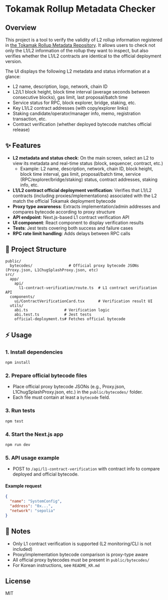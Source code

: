 # Tokamak Rollup Metadata Checker

## Overview

This project is a tool to verify the validity of L2 rollup information registered in [the Tokamak Rollup Metadata Repository](https://github.com/tokamak-network/tokamak-rollup-metadata-repository/tree/main/data). It allows users to check not only the L1/L2 information of the rollup they want to inspect, but also verifies whether the L1/L2 contracts are identical to the official deployment version.

The UI displays the following L2 metadata and status information at a glance:
- L2 name, description, logo, network, chain ID
- L2/L1 block height, block time interval (average seconds between consecutive blocks), gas limit, last proposal/batch time
- Service status for RPC, block explorer, bridge, staking, etc.
- Key L1/L2 contract addresses (with copy/explorer links)
- Staking candidate/operator/manager info, memo, registration transaction, etc.
- Contract verification (whether deployed bytecode matches official release)

## ✨ Features

- **L2 metadata and status check**: On the main screen, select an L2 to view its metadata and real-time status (block, sequencer, contract, etc.)
  - Example: L2 name, description, network, chain ID, block height, block time interval, gas limit, proposal/batch time, service (RPC/explorer/bridge/staking) status, contract addresses, staking info, etc.
- **L1/L2 contract official deployment verification**: Verifies that L1/L2 contracts (including proxies/implementations) associated with the L2 match the official Tokamak deployment bytecode
- **Proxy type awareness**: Extracts implementation/admin addresses and compares bytecode according to proxy structure
- **API endpoint**: Next.js-based L1 contract verification API
- **UI component**: React component to display verification results
- **Tests**: Jest tests covering both success and failure cases
- **RPC rate limit handling**: Adds delays between RPC calls

## 📁 Project Structure

```
public/
  bytecodes/                # Official proxy bytecode JSONs (Proxy.json, L1ChugSplashProxy.json, etc)
src/
  app/
    api/
      l1-contract-verification/route.ts  # L1 contract verification API
  components/
    ui/ContractVerificationCard.tsx      # Verification result UI
  utils/
    abi.ts                # Verification logic
    abi.test.ts           # Jest tests
    official-deployment.ts# Fetches official bytecode
```

## ⚡ Usage

### 1. Install dependencies
```bash
npm install
```

### 2. Prepare official bytecode files
- Place official proxy bytecode JSONs (e.g., Proxy.json, L1ChugSplashProxy.json, etc.) in the `public/bytecodes/` folder.
- Each file must contain at least a `bytecode` field.

### 3. Run tests
```bash
npm test
```

### 4. Start the Next.js app
```bash
npm run dev
```

### 5. API usage example
- POST to `/api/l1-contract-verification` with contract info to compare deployed and official bytecode.

#### Example request
```json
{
  "name": "SystemConfig",
  "address": "0x...",
  "network": "sepolia"
}
```

## 📝 Notes
- Only L1 contract verification is supported (L2 monitoring/CLI is not included)
- Proxy/implementation bytecode comparison is proxy-type aware
- All official proxy bytecodes must be present in `public/bytecodes/`
- For Korean instructions, see `README_KR.md`

## License
MIT